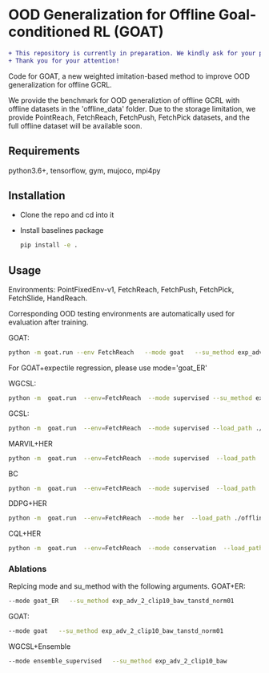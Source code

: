# OOD Generalization for Offline Goal-conditioned RL (GOAT)
```diff
+ This repository is currently in preparation. We kindly ask for your patience while we finalize its release. 
+ Thank you for your attention!
```
Code for GOAT, a new weighted imitation-based method to improve OOD generalization for offline GCRL. 

We provide the benchmark for OOD generaliztion of offline GCRL with offline datasets in the 'offline_data' folder. Due to the storage limitation, we provide PointReach, FetchReach, FetchPush, FetchPick datasets, and the full offline dataset will be available soon.


<!-- 
<div style="text-align: center;">
<img src="pic/offline_hard_tasks.png" >
</div> -->


## Requirements
python3.6+, tensorflow, gym, mujoco, mpi4py

## Installation
- Clone the repo and cd into it

- Install baselines package
    ```bash
    pip install -e .
    ```


## Usage
Environments: PointFixedEnv-v1, FetchReach, FetchPush, FetchPick, FetchSlide, HandReach.

Corresponding OOD testing environments are automatically used for evaluation after training.

GOAT:  
```bash
python -m goat.run --env FetchReach   --mode goat   --su_method exp_adv_2_clip10_baw_tanstd_norm01  --offline_train --load_path ./offline_data/FetchReach/   --load_buffer --log_path ${path_name}    --save_path ${path_name}
```
For GOAT+expectile regression, please use mode='goat_ER'


WGCSL: 
```bash
python -m  goat.run  --env=FetchReach  --mode supervised --su_method exp_adv_2_clip10_baw  --load_path ./offline_data/FetchReach/   --offline_train  --load_buffer  --log_path ${path_name}
```


GCSL:
```bash
python -m  goat.run  --env=FetchReach  --mode supervised --load_path ./offline_data/FetchReach/   --offline_train  --load_buffer
```


MARVIL+HER
```bash
python -m  goat.run  --env=FetchReach  --mode supervised  --load_path ./offline_data/FetchReach/ --load_buffer --offline_train  --su_method exp_adv_2_clip10
```

BC
```bash
python -m  goat.run  --env=FetchReach  --mode supervised  --load_path ./offline_data/FetchReach/ --load_buffer --offline_train   --no_relabel
```

DDPG+HER
```bash
python -m  goat.run  --env=FetchReach  --mode her  --load_path ./offline_data/FetchReach/ --load_buffer --offline_train   
```

CQL+HER
```bash
python -m  goat.run  --env=FetchReach  --mode conservation  --load_path ./offline_data/FetchReach/ --load_buffer --offline_train 
```

### Ablations
Replcing mode and su_method with the following arguments.
GOAT+ER:  
```bash
--mode goat_ER   --su_method exp_adv_2_clip10_baw_tanstd_norm01
```

GOAT:  
```bash
--mode goat   --su_method exp_adv_2_clip10_baw_tanstd_norm01
```

WGCSL+Ensemble
```bash
--mode ensemble_supervised   --su_method exp_adv_2_clip10_baw
```

